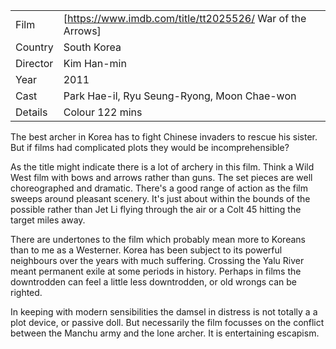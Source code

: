 | | |
|-|-|
Film|[https://www.imdb.com/title/tt2025526/ War of the Arrows]
Country|South Korea
Director|Kim Han-min
Year|2011
Cast|Park Hae-il, Ryu Seung-Ryong, Moon Chae-won
Details|Colour 122 mins

The best archer in Korea has to fight Chinese invaders to rescue his sister.  But
if films had complicated plots they would be incomprehensible?

As the title might indicate there is a lot of archery in this film.  Think a
Wild West film with bows and arrows rather than guns.  The set pieces are well
choreographed and dramatic. There's a good range of action as the film sweeps
around pleasant scenery.  It's just about within the bounds of the possible
rather than Jet Li flying through the air or a Colt 45 hitting the target miles
away.

There are undertones to the film which probably mean more to Koreans than to
me as a Westerner.  Korea has been subject to its powerful neighbours over the
years with much suffering.  Crossing the Yalu River meant permanent exile at some
periods in history.  Perhaps in films the downtrodden can feel a little less
downtrodden, or old wrongs can be righted.

In keeping with modern sensibilities the damsel in distress is not totally a
a plot device, or passive doll.  But necessarily the film focusses on the conflict
between the Manchu army and the lone archer. It is entertaining escapism.
